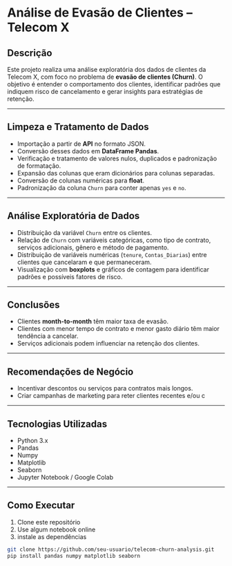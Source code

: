 # Análise de Evasão de Clientes – Telecom X

## Descrição
Este projeto realiza uma análise exploratória dos dados de clientes da Telecom X, com foco no problema de **evasão de clientes (Churn)**. O objetivo é entender o comportamento dos clientes, identificar padrões que indiquem risco de cancelamento e gerar insights para estratégias de retenção.

---

## Limpeza e Tratamento de Dados
- Importação a partir de **API** no formato JSON.  
- Conversão desses dados em **DataFrame Pandas**.  
- Verificação e tratamento de valores nulos, duplicados e padronização de formatação.  
- Expansão das colunas que eram dicionários para colunas separadas.  
- Conversão de colunas numéricas para **float**.  
- Padronização da coluna `Churn` para conter apenas `yes` e `no`.  

---

## Análise Exploratória de Dados
- Distribuição da variável `Churn` entre os clientes.  
- Relação de `Churn` com variáveis categóricas, como tipo de contrato, serviços adicionais, gênero e método de pagamento.  
- Distribuição de variáveis numéricas (`tenure`, `Contas_Diarias`) entre clientes que cancelaram e que permaneceram.  
- Visualização com **boxplots** e gráficos de contagem para identificar padrões e possíveis fatores de risco.  

---

## Conclusões
- Clientes **month-to-month** têm maior taxa de evasão.  
- Clientes com menor tempo de contrato e menor gasto diário têm maior tendência a cancelar.  
- Serviços adicionais podem influenciar na retenção dos clientes.  

---

## Recomendações de Negócio
- Incentivar descontos ou serviços para contratos mais longos.  
- Criar campanhas de marketing para reter clientes recentes e/ou c
---

## Tecnologias Utilizadas
- Python 3.x  
- Pandas  
- Numpy  
- Matplotlib  
- Seaborn  
- Jupyter Notebook / Google Colab  

---

## Como Executar
1. Clone este repositório
2. Use algum notebook online
3. instale as dependências
```bash
git clone https://github.com/seu-usuario/telecom-churn-analysis.git
pip install pandas numpy matplotlib seaborn
